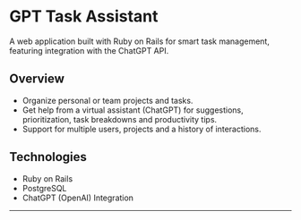 # GPT Task Assistant

A web application built with Ruby on Rails for smart task management, featuring integration with the ChatGPT API.

## Overview

- Organize personal or team projects and tasks.
- Get help from a virtual assistant (ChatGPT) for suggestions, prioritization, task breakdowns and productivity tips.
- Support for multiple users, projects and a history of interactions.

## Technologies

- Ruby on Rails
- PostgreSQL
- ChatGPT (OpenAI) Integration

---